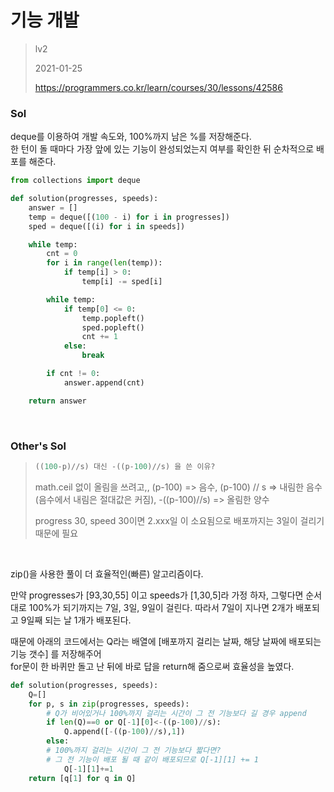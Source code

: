 # 기능 개발
> lv2
>
> 2021-01-25
>
> https://programmers.co.kr/learn/courses/30/lessons/42586



### Sol


deque를 이용하여 개발 속도와, 100%까지 남은 %를 저장해준다.  
한 턴이 돌 때마다 가장 앞에 있는 기능이 완성되었는지 여부를 확인한 뒤 순차적으로 배포를 해준다.



```python
from collections import deque

def solution(progresses, speeds):
    answer = []
    temp = deque([(100 - i) for i in progresses])
    sped = deque([(i) for i in speeds])

    while temp:
        cnt = 0
        for i in range(len(temp)):
            if temp[i] > 0:
                temp[i] -= sped[i]

        while temp:
            if temp[0] <= 0:
                temp.popleft()
                sped.popleft()
                cnt += 1
            else:
                break

        if cnt != 0:
            answer.append(cnt)

    return answer
```


<br>

### Other's Sol
> ```python
> ((100-p)//s) 대신 -((p-100)//s) 을 쓴 이유? 
> ```
> math.ceil 없이 올림을 쓰려고,, 
> (p-100) => 음수, (p-100) // s => 내림한 음수(음수에서 내림은 절대값은 커짐), -((p-100)//s) => 올림한 양수
> 
> progress 30, speed 30이면 2.xxx일 이 소요됨으로 배포까지는 3일이 걸리기 때문에 필요


<br>

zip()을 사용한 풀이 더 효율적인(빠른) 알고리즘이다.


만약 progresses가 [93,30,55] 이고 speeds가 [1,30,5]라 가정 하자,
그렇다면 순서대로 100%가 되기까지는 7일, 3일, 9일이 걸린다. 따라서 7일이 지나면 2개가 배포되고 9일째 되는 날 1개가 배포된다.  


때문에 아래의 코드에서는 Q라는 배열에 [배포까지 걸리는 날짜, 해당 날짜에 배포되는 기능 갯수] 를 저장해주어  
for문이 한 바퀴만 돌고 난 뒤에 바로 답을 return해 줌으로써 효율성을 높였다.


```python
def solution(progresses, speeds):
    Q=[]
    for p, s in zip(progresses, speeds):
        # Q가 비어있거나 100%까지 걸리는 시간이 그 전 기능보다 길 경우 append
        if len(Q)==0 or Q[-1][0]<-((p-100)//s):
            Q.append([-((p-100)//s),1])
        else:
        # 100%까지 걸리는 시간이 그 전 기능보다 짧다면?
        # 그 전 기능이 배포 될 때 같이 배포되므로 Q[-1][1] += 1
            Q[-1][1]+=1
    return [q[1] for q in Q]
```
